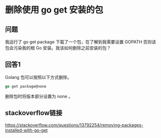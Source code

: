 # 删除使用 go get 安装的包

## 问题

我运行了 go get package 下载了一个包，在了解到我需要设置 GOPATH 否则该包会污染我的根 Go 安装。我该如何删除之前安装的包？

## 回答1


Golang 包可以按照以下方式删除。

```go
go get package@none
```

删除包时将版本部分设置为 none 。

## stackoverflow链接

https://stackoverflow.com/questions/13792254/removing-packages-installed-with-go-get
